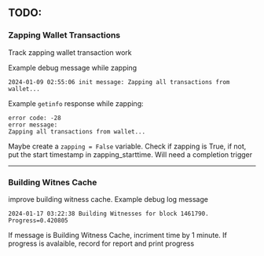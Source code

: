 ## TODO:

### Zapping Wallet Transactions
Track zapping wallet transaction work

Example debug message while zapping
```
2024-01-09 02:55:06 init message: Zapping all transactions from wallet...
```

Example `getinfo` response while zapping:
```
error code: -28
error message:
Zapping all transactions from wallet...
```

Maybe create a `zapping = False` variable. Check if zapping is True, if not, put the start timestamp in zapping_starttime. Will need a completion trigger 

---

### Building Witnes Cache

improve building witness cache. Example debug log message

```
2024-01-17 03:22:38 Building Witnesses for block 1461790. Progress=0.420805
```

If message is Building Witness Cache, incriment time by 1 minute. If progress is avalaible, record for report and print progress
